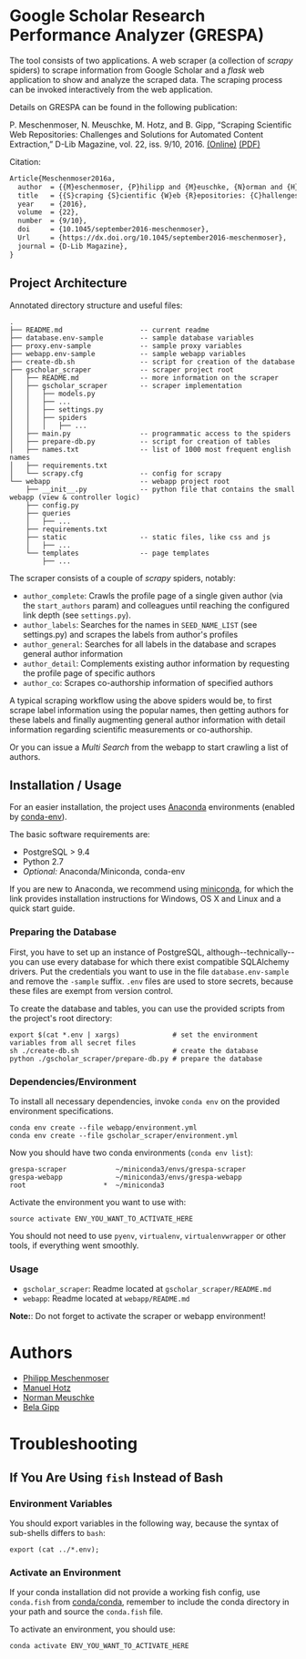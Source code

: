 # Google Scholar Research Performance Analyzer (GRESPA)

The tool consists of two applications. A web scraper (a collection of *scrapy* spiders) to scrape information
 from Google Scholar and a *flask* web application to show and analyze the scraped data. The scraping process can be invoked
 interactively from the web application.
 
 Details on GRESPA can be found in the following publication:
 
P. Meschenmoser, N. Meuschke, M. Hotz, and B. Gipp, “Scraping Scientific Web Repositories: Challenges and Solutions for Automated Content Extraction,” D-Lib Magazine, vol. 22, iss. 9/10, 2016. [(Online)](https://dx.doi.org/10.1045/september2016-meschenmoser) [(PDF)](https://www.gipp.com/wp-content/papercite-data/pdf/meschenmoser2016a.pdf)

Citation:
```tex
Article{Meschenmoser2016a,
  author  = {{M}eschenmoser, {P}hilipp and {M}euschke, {N}orman and {H}otz, {M}anuel and {G}ipp, {B}ela},
  title   = {{S}craping {S}cientific {W}eb {R}epositories: {C}hallenges and {S}olutions for {A}utomated {C}ontent {E}xtraction},
  year    = {2016},
  volume  = {22},
  number  = {9/10},
  doi     = {10.1045/september2016-meschenmoser},
  Url     = {https://dx.doi.org/10.1045/september2016-meschenmoser},
  journal = {D-Lib Magazine},
}
```

## Project Architecture
Annotated directory structure and useful files:
```
.
├── README.md                   -- current readme
├── database.env-sample         -- sample database variables
├── proxy.env-sample            -- sample proxy variables
├── webapp.env-sample           -- sample webapp variables
├── create-db.sh                -- script for creation of the database
├── gscholar_scraper            -- scraper project root
│   ├── README.md               -- more information on the scraper
│   ├── gscholar_scraper        -- scraper implementation
│   │   ├── models.py
│   │   ├── ...
│   │   ├── settings.py
│   │   ├── spiders
│   │   │   ├── ...
│   ├── main.py                 -- programmatic access to the spiders
│   ├── prepare-db.py           -- script for creation of tables
│   ├── names.txt               -- list of 1000 most frequent english names
│   ├── requirements.txt
│   └── scrapy.cfg              -- config for scrapy
└── webapp                      -- webapp project root
    ├── __init__.py             -- python file that contains the small webapp (view & controller logic)
    ├── config.py
    ├── queries
    │   ├── ...
    ├── requirements.txt
    ├── static                  -- static files, like css and js
    │   ├── ...
    └── templates               -- page templates
        ├── ...
```

The scraper consists of a couple of *scrapy* spiders, notably:

- `author_complete`: Crawls the profile page of a single given author (via the `start_authors` param) and colleagues until reaching the configured link depth (see `settings.py`).
- `author_labels`: Searches for the names in `SEED_NAME_LIST` (see settings.py) and scrapes the labels from author's
   profiles
- `author_general`: Searches for all labels in the database and scrapes general author information
- `author_detail`: Complements existing author information by requesting the profile page of specific authors
- `author_co`: Scrapes co-authorship information of specified authors

A typical scraping workflow using the above spiders would be, to first scrape label information using the popular names,
then getting authors for these labels and finally augmenting general author information with detail information regarding
scientific measurements or co-authorship.

Or you can issue a *Multi Search* from the webapp to start crawling a list of authors.

## Installation / Usage

For an easier installation, the project uses [Anaconda](https://docs.continuum.io/anaconda/index) environments (enabled by [conda-env](https://github.com/conda/conda-env)).

The basic software requirements are:

- PostgreSQL > 9.4
- Python 2.7
- *Optional:* Anaconda/Miniconda, conda-env

If you are new to Anaconda, we recommend using [miniconda](http://conda.pydata.org/miniconda.html), for which the link provides installation instructions for Windows, OS X and Linux and a quick start guide.

### Preparing the Database

First, you have to set up an instance of PostgreSQL, although--technically--you can use every database for which there exist compatible SQLAlchemy drivers. Put the credentials you want to use in the file `database.env-sample` and remove the `-sample` suffix. `.env` files are used to store secrets, because these files are exempt from version control.

To create the database and tables, you can use the provided scripts from the project's root directory:

```
export $(cat *.env | xargs)             # set the environment variables from all secret files
sh ./create-db.sh                       # create the database
python ./gscholar_scraper/prepare-db.py # prepare the database
```

### Dependencies/Environment

To install all necessary dependencies, invoke `conda env` on the provided environment specifications.

```
conda env create --file webapp/environment.yml
conda env create --file gscholar_scraper/environment.yml
```

Now you should have two conda environments (`conda env list`):
```
grespa-scraper            ~/miniconda3/envs/grespa-scraper
grespa-webapp             ~/miniconda3/envs/grespa-webapp
root                   *  ~/miniconda3
```

Activate the environment you want to use with:
```
source activate ENV_YOU_WANT_TO_ACTIVATE_HERE
```

You should not need to use `pyenv`, `virtualenv`, `virtualenvwrapper` or other tools, if everything went smoothly.


### Usage

- `gscholar_scraper`: Readme located at `gscholar_scraper/README.md`
- `webapp`: Readme located at `webapp/README.md`

**Note:**: Do not forget to activate the scraper or webapp environment!


# Authors

- [Philipp Meschenmoser](mailto:philipp.meschenmoser@uni.kn)
- [Manuel Hotz](mailto:manuel.hotz@uni.kn)
- [Norman Meuschke](norman.meuschke@uni.kn)
- [Bela Gipp](bela.gipp@uni.kn)


# Troubleshooting


## If You Are Using `fish` Instead of Bash

### Environment Variables
You should export variables in the following way, because the syntax of sub-shells differs to `bash`:
```
export (cat ../*.env);
```

### Activate an Environment

If your conda installation did not provide a working fish config, use `conda.fish` from [conda/conda](https://github.com/conda/conda/blob/645e39dfc3cee1db73de294faaa7f33ca1c981cf/shell/conda.fish), remember to include the conda directory in your path and source the `conda.fish` file.

To activate an environment, you should use:
```
conda activate ENV_YOU_WANT_TO_ACTIVATE_HERE
```
